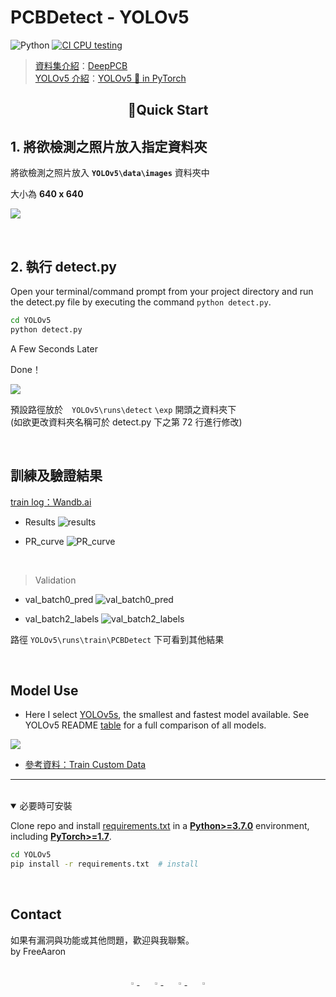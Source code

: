 # PCBDetect - YOLOv5

![Python](https://img.shields.io/badge/Python-3.8-blueviolet)
<a href="https://github.com/ultralytics/yolov5/actions/workflows/ci-testing.yml"><img src="https://github.com/ultralytics/yolov5/actions/workflows/ci-testing.yml/badge.svg" alt="CI CPU testing"></a>

> [資料集介紹](PCBDatasets/README.md)：[DeepPCB](https://github.com/tangsanli5201/DeepPCB)  
> [YOLOv5 介紹](YOLOv5/README.md)：[YOLOv5 🚀 in PyTorch](https://github.com/ultralytics/yolov5)

## <div align="center">📝Quick Start</div>

## 1. 將欲檢測之照片放入指定資料夾

將欲檢測之照片放入 **`YOLOv5\data\images`** 資料夾中

大小為 **640 x 640**

![](https://i.imgur.com/jiwc6CV.png)

<br>

## 2. 執行 detect.py

Open your terminal/command prompt from your project directory and run the detect.py file by executing the command `python detect.py`.

```bash
cd YOLOv5
python detect.py
```

A Few Seconds Later

Done！

![](https://i.imgur.com/fLf45vi.png)

預設路徑放於　`YOLOv5\runs\detect` `\exp` 開頭之資料夾下<br>
(如欲更改資料夾名稱可於 detect.py 下之第 72 行進行修改)

<br>

## 訓練及驗證結果

[train log：Wandb.ai](https://wandb.ai/freeaaron/train/runs/1fmauuce?workspace=user-freeaaron)

-   Results
    ![results](https://i.imgur.com/uxEEWAc.png)

-   PR_curve
    ![PR_curve](https://i.imgur.com/zmuqR5U.png)

<br>

> Validation

-   val_batch0_pred
    ![val_batch0_pred](https://i.imgur.com/CsGLc6t.jpg)

-   val_batch2_labels
    ![val_batch2_labels](https://i.imgur.com/j20zy9t.jpg)

路徑 `YOLOv5\runs\train\PCBDetect` 下可看到其他結果

<br>

## Model Use

-   Here I select [YOLOv5s](https://github.com/ultralytics/yolov5/blob/master/models/yolov5s.yaml), the smallest and fastest model available. See YOLOv5 README [table](https://github.com/ultralytics/yolov5#pretrained-checkpoints) for a full comparison of all models.

![](https://i.imgur.com/yN7xGjW.png)

-   [參考資料：Train Custom Data](https://github.com/ultralytics/yolov5/wiki/Train-Custom-Data)

---

<br>
<details open>
<summary>必要時可安裝</summary>
   
Clone repo and install [requirements.txt](https://github.com/ultralytics/yolov5/blob/master/requirements.txt) in a
[**Python>=3.7.0**](https://www.python.org/) environment, including
[**PyTorch>=1.7**](https://pytorch.org/get-started/locally/).

```bash
cd YOLOv5
pip install -r requirements.txt  # install
```

</details>

<br>

## Contact

如果有漏洞與功能或其他問題，歡迎與我聯繫。
<br>
by FreeAaron

<br>

<div align="center">
    <a href="https://github.com/FreeAaron">
        <img src="https://github.com/ultralytics/yolov5/releases/download/v1.0/logo-social-github.png" width="3%"/>
    </a>
    <img width="3%" />
    <a href="https://www.linkedin.com/in/freeaaron/">
        <img src="https://github.com/ultralytics/yolov5/releases/download/v1.0/logo-social-linkedin.png" width="3%"/>
    </a>
    <img width="3%" />
    <a href="https://www.facebook.com/FreeBoss.Lee">
        <img src="https://github.com/ultralytics/yolov5/releases/download/v1.0/logo-social-facebook.png" width="3%"/>
    </a>
    <img width="3%" />
    <a href="https://www.instagram.com/aaronlee730/">
        <img src="https://github.com/ultralytics/yolov5/releases/download/v1.0/logo-social-instagram.png" width="3%"/>
    </a>
</div>
